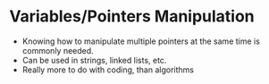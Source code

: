 # Variables/Pointers Manipulation

- Knowing how to manipulate multiple pointers at the same time is commonly needed.
- Can be used in strings, linked lists, etc.
- Really more to do with coding, than algorithms
